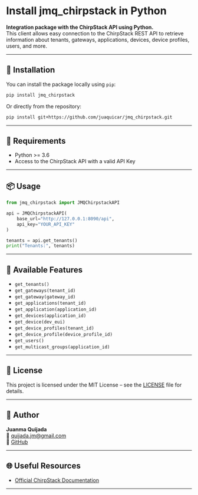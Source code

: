 # Install jmq_chirpstack in Python

**Integration package with the ChirpStack API using Python.**  
This client allows easy connection to the ChirpStack REST API to retrieve information about tenants, gateways, applications, devices, device profiles, users, and more.

---

## 🚀 Installation

You can install the package locally using `pip`:

```bash
pip install jmq_chirpstack
```

Or directly from the repository:

```bash
pip install git+https://github.com/juaquicar/jmq_chirpstack.git
```

---

## 🧰 Requirements

- Python >= 3.6
- Access to the ChirpStack API with a valid API Key

---

## 📦 Usage

```python
from jmq_chirpstack import JMQChirpstackAPI

api = JMQChirpstackAPI(
    base_url="http://127.0.0.1:8090/api",
    api_key="YOUR_API_KEY"
)

tenants = api.get_tenants()
print("Tenants:", tenants)
```

---

## 🧪 Available Features

- `get_tenants()`
- `get_gateways(tenant_id)`
- `get_gateway(gateway_id)`
- `get_applications(tenant_id)`
- `get_application(application_id)`
- `get_devices(application_id)`
- `get_device(dev_eui)`
- `get_device_profiles(tenant_id)`
- `get_device_profile(device_profile_id)`
- `get_users()`
- `get_multicast_groups(application_id)`

---

## 📜 License

This project is licensed under the MIT License – see the [LICENSE](LICENSE) file for details.

---

## 👤 Author

**Juanma Quijada**  
📧 quijada.jm@gmail.com  
🔗 [GitHub](https://github.com/juaquicar)

---

## 🌐 Useful Resources

- [Official ChirpStack Documentation](https://www.chirpstack.io/docs/)

---


